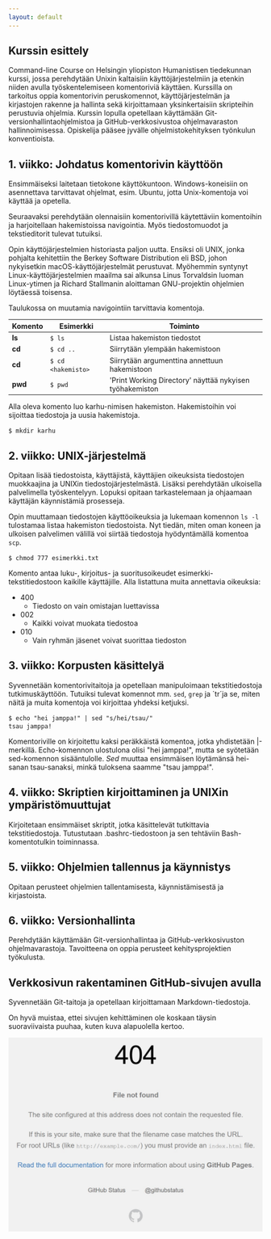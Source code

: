 ```yaml
---
layout: default
---
```


## Kurssin esittely

Command-line Course on Helsingin yliopiston Humanistisen tiedekunnan kurssi,
jossa perehdytään Unixin kaltaisiin käyttöjärjestelmiin ja etenkin niiden
avulla työskentelemiseen komentoriviä käyttäen. Kurssilla on tarkoitus oppia
komentorivin peruskomennot, käyttöjärjestelmän ja kirjastojen rakenne ja hallinta
sekä kirjoittamaan yksinkertaisiin skripteihin perustuvia ohjelmia. Kurssin lopulla
opetellaan käyttämään Git-versionhallintaohjelmistoa ja GitHub-verkkosivustoa
ohjelmavaraston hallinnoimisessa. Opiskelija pääsee jyvälle ohjelmistokehityksen
työnkulun konventioista.

## 1. viikko: Johdatus komentorivin käyttöön

Ensimmäiseksi laitetaan tietokone käyttökuntoon. Windows-koneisiin on asennettava
tarvittavat ohjelmat, esim. Ubuntu, jotta Unix-komentoja voi käyttää ja opetella.

Seuraavaksi perehdytään olennaisiin komentorivillä käytettäviin komentoihin ja
harjoitellaan hakemistoissa navigointia. Myös tiedostomuodot ja tekstieditorit
tulevat tutuiksi.

Opin käyttöjärjestelmien historiasta paljon uutta. Ensiksi oli UNIX, jonka pohjalta
kehitettiin the Berkey Software Distribution eli BSD, johon nykyisetkin macOS-käyttöjärjestelmät
perustuvat. Myöhemmin syntynyt Linux-käyttöjärjestelmien maailma sai alkunsa Linus Torvaldsin
luoman Linux-ytimen ja Richard Stallmanin aloittaman GNU-projektin ohjelmien löytäessä
toisensa.

Taulukossa on muutamia navigointiin tarvittavia komentoja.

| Komento      | Esimerkki        | Toiminto      |
| ------------ | ---------------- | ------------- |
| **ls**       | `$ ls`           | Listaa hakemiston tiedostot |
| **cd**       | `$ cd ..`        | Siirrytään ylempään hakemistoon |
| **cd**       | `$ cd <hakemisto>` | Siirrytään argumenttina annettuun hakemistoon |
| **pwd**    | `$ pwd` | 'Print Working Directory' näyttää nykyisen työhakemiston |

Alla oleva komento luo karhu-nimisen hakemiston. Hakemistoihin voi sijoittaa tiedostoja
ja uusia hakemistoja.
```
$ mkdir karhu
```

## 2. viikko: UNIX-järjestelmä

Opitaan lisää tiedostoista, käyttäjistä, käyttäjien oikeuksista tiedostojen
muokkaajina ja UNIXin tiedostojärjestelmästä. Lisäksi perehdytään ulkoisella
palvelimella työskentelyyn. Lopuksi opitaan tarkastelemaan ja ohjaamaan käyttäjän
käynnistämiä prosesseja.

Opin muuttamaan tiedostojen käyttöoikeuksia ja lukemaan komennon `ls -l` tulostamaa
listaa hakemiston tiedostoista. Nyt tiedän, miten oman koneen ja ulkoisen palvelimen
välillä voi siirtää tiedostoja hyödyntämällä komentoa `scp`.

```
$ chmod 777 esimerkki.txt
```
Komento antaa luku-, kirjoitus- ja suoritusoikeudet esimerkki-tekstitiedostoon
kaikille käyttäjille. Alla listattuna muita annettavia oikeuksia:

* 400
  - Tiedosto on vain omistajan luettavissa
* 002
  - Kaikki voivat muokata tiedostoa
* 010
  - Vain ryhmän jäsenet voivat suorittaa tiedoston

## 3. viikko: Korpusten käsittelyä

Syvennetään komentorivitaitoja ja opetellaan manipuloimaan tekstitiedostoja
tutkimuskäyttöön. Tutuiksi tulevat komennot mm. `sed`, `grep` ja ´tr´ja se, miten
näitä ja muita komentoja voi kirjoittaa yhdeksi ketjuksi.

```
$ echo "hei jamppa!" | sed "s/hei/tsau/"
tsau jamppa!
```
Komentoriville on kirjoitettu kaksi peräkkäistä komentoa, jotka yhdistetään |-merkillä.
Echo-komennon ulostulona olisi "hei jamppa!", mutta se syötetään sed-komennon sisääntulolle.
_Sed_ muuttaa ensimmäisen löytämänsä hei-sanan tsau-sanaksi, minkä tuloksena saamme
"tsau jamppa!".

## 4. viikko: Skriptien kirjoittaminen ja UNIXin ympäristömuuttujat

Kirjoitetaan ensimmäiset skriptit, jotka käsittelevät tutkittavia tekstitiedostoja.
Tutustutaan .bashrc-tiedostoon ja sen tehtäviin Bash-komentotulkin toiminnassa.

## 5. viikko: Ohjelmien tallennus ja käynnistys

Opitaan perusteet ohjelmien tallentamisesta, käynnistämisestä ja kirjastoista.

## 6. viikko: Versionhallinta

Perehdytään käyttämään Git-versionhallintaa ja GitHub-verkkosivuston ohjelmavarastoja.
Tavoitteena on oppia perusteet kehitysprojektien työkulusta.

## Verkkosivun rakentaminen GitHub-sivujen avulla

Syvennetään Git-taitoja ja opetellaan kirjoittamaan Markdown-tiedostoja.

On hyvä muistaa, ettei sivujen kehittäminen ole koskaan täysin suoraviivaista puuhaa,
kuten kuva alapuolella kertoo.

![Virheilmoitus: page not found](assets/images/not_found.jpg "Virheilmoitus")
